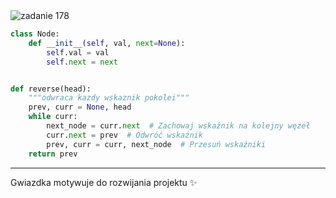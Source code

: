 <picture>
  <source srcset="../../srt/zbior_zadan/178.png" media="(prefers-color-scheme: light)">
  <source srcset="../../srt/zbior_zadan/black_178.png" media="(prefers-color-scheme: dark)">
  <img src="../../srt/zbior_zadan/black_178.png" alt="zadanie 178">
</picture>

```python
class Node:
    def __init__(self, val, next=None):
        self.val = val
        self.next = next


def reverse(head):
    """odwraca kazdy wskaznik pokolei"""
    prev, curr = None, head
    while curr:
        next_node = curr.next  # Zachowaj wskaźnik na kolejny węzeł
        curr.next = prev  # Odwróć wskaźnik
        prev, curr = curr, next_node  # Przesuń wskaźniki
    return prev
```

---
Gwiazdka motywuje do rozwijania projektu ✨
